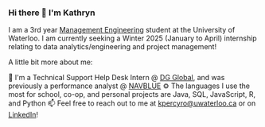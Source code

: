 ### Hi there 👋 I'm Kathryn

I am a 3rd year [Management Engineering]([(https://uwaterloo.ca/future-students/programs/management-engineering)]) student at the University of Waterloo. I am currently seeking a Winter 2025 (January to April) internship relating to data analytics/engineering and project management!

A little bit more about me:

💼 I'm a Technical Support Help Desk Intern @ [DG Global]([url](https://dgglobal.ca/)), and was previously a performance analyst @ [NAVBLUE]([url](https://www.navblue.aero/))
⚙️ The languages I use the most for school, co-op, and personal projects are Java, SQL, JavaScript, R, and Python
📫 Feel free to reach out to me at kpercyro@uwaterloo.ca or on [LinkedIn]([url](https://www.linkedin.com/in/kathryn-percy-robb/))!

<!--
**kpercyro/kpercyro** is a ✨ _special_ ✨ repository because its `README.md` (this file) appears on your GitHub profile.

Here are some ideas to get you started:

- 🔭 I’m currently working on ...
- 🌱 I’m currently learning ...
- 👯 I’m looking to collaborate on ...
- 🤔 I’m looking for help with ...
- 💬 Ask me about ...
- 📫 How to reach me: ...
- 😄 Pronouns: ...
- ⚡ Fun fact: ...
-->
